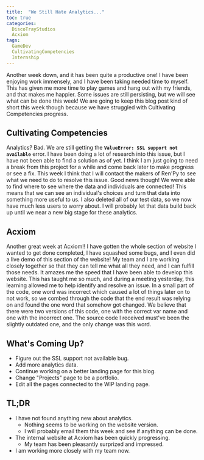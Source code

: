 ```yaml
---
title:  "We Still Hate Analytics..."
toc: true
categories:
  DiscoTrayStudios
  Acxiom
tags:
  GameDev
  CultivatingCompetencies
  Internship
---
```


Another week down, and it has been quite a productive one!
I have been enjoying work immensely, and I have been taking needed time to myself.
This has given me more time to play games and hang out with my friends, and that makes me happier.
Some issues are still persisting, but we will see what can be done this week!
We are going to keep this blog post kind of short this week though because we have struggled with Cultivating Competencies progress.

## Cultivating Competencies

Analytics? Bad. We are still getting the **`ValueError: SSL support not available`** error.
I have been doing a lot of research into this issue, but I have not been able to find a solution as of yet.
I think I am just going to need a break from this project for a while and come back later to make progress or see a fix.
This week I think that I will contact the makers of Ren'Py to see what we need to do to resolve this issue.
Good news though! We were able to find where to see where the data and individuals are connected!
This means that we can see an individual's choices and turn that data into something more useful to us.
I also deleted all of our test data, so we now have much less users to worry about.
I will probably let that data build back up until we near a new big stage for these analytics.

## Acxiom

Another great week at Acxiom!! I have gotten the whole section of website I wanted to get done completed,
I have squashed some bugs, and I even did a live demo of this section of the website!
My team and I are working closely together so that they can tell me what all they need,
and I can fulfill those needs. It amazes me the speed that I have been able to develop this website.
This has taught me so much, and during a meeting yesterday, this learning allowed me to help identify and resolve an issue.
In a small part of the code, one word was incorrect which caused a lot of things later on to not work,
so we combed through the code that the end result was relying on and found the one word that somehow got changed.
We believe that there were two versions of this code, one with the correct var name and one with the incorrect one.
The source code I received must've been the slightly outdated one, and the only change was this word.

## What's Coming Up?

- Figure out the SSL support not available bug.
- Add more analytics data.
- Continue working on a better landing page for this blog.
- Change "Projects" page to be a portfolio.
- Edit all the pages connected to the WIP landing page.

## TL;DR

- I have not found anything new about analytics.
  - Nothing seems to be working on the website version.
  - I will probably email them this week and see if anything can be done.
- The internal website at Acxiom has been quickly progressing.
  - My team has been pleasantly surprized and impressed.
- I am working more closely with my team now.
